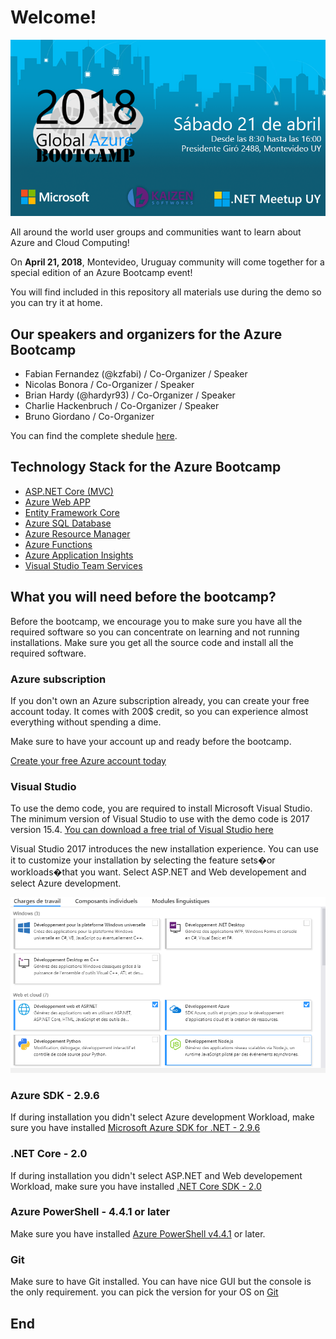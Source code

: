 # Welcome!

![GABLogo](./Media/gab2018.jpeg)

All around the world user groups and communities want to learn about Azure and Cloud Computing!

On **April 21, 2018**, Montevideo, Uruguay community will come together for a special edition of an Azure Bootcamp event!

You will find included in this repository all materials use during the demo so you can try it at home.

## Our speakers and organizers for the Azure Bootcamp

- Fabian Fernandez (@kzfabi) / Co-Organizer / Speaker
- Nicolas Bonora / Co-Organizer / Speaker
- Brian Hardy (@hardyr93) / Co-Organizer / Speaker
- Charlie Hackenbruch / Co-Organizer / Speaker
- Bruno Giordano / Co-Organizer

You can find the complete shedule [here](./Schedule.md).

## Technology Stack for the Azure Bootcamp

- [ASP.NET Core (MVC)](https://www.asp.net/core)
- [Azure Web APP](https://azure.microsoft.com/en-ca/services/app-service/web/)
- [Entity Framework Core](https://docs.microsoft.com/en-us/ef/#pivot=efcore)
- [Azure SQL Database](https://azure.microsoft.com/en-us/services/sql-database/)
- [Azure Resource Manager](https://docs.microsoft.com/en-us/azure/azure-resource-manager/resource-group-overview)
- [Azure Functions](https://azure.microsoft.com/en-us/services/functions/)
- [Azure Application Insights](https://azure.microsoft.com/en-us/services/application-insights/)
- [Visual Studio Team Services](https://www.visualstudio.com/team-services/)

## What you will need before the bootcamp?
Before the bootcamp, we encourage you to make sure you have all the required software so you can concentrate on learning and not running installations. Make sure you get all the source code and install all the required software.

### Azure subscription
If you don't own an Azure subscription already, you can create your free account today. It comes with 200$ credit, so you can experience almost everything without spending a dime.

Make sure to have your account up and ready before the bootcamp.

[Create your free Azure account today](https://azure.microsoft.com/en-us/free/)

### Visual Studio
To use the demo code, you are required to install Microsoft Visual Studio. The minimum version of Visual Studio to use with the demo code is 2017 version 15.4. [You can download a free trial of Visual Studio here](https://www.visualstudio.com/en-us/news/releasenotes/vs2017-relnotes)

Visual Studio 2017 introduces the new installation experience. You can use it to customize your installation by selecting the feature sets�or workloads�that you want. Select ASP.NET and Web developement and select Azure development. 

![img1][img1]

### Azure SDK - 2.9.6
If during installation you didn't select Azure development Workload, make sure you have installed [Microsoft Azure SDK for .NET - 2.9.6](https://www.microsoft.com/en-us/download/details.aspx?id=54289)

### .NET Core - 2.0
If during installation you didn't select ASP.NET and Web developement Workload, make sure you have installed [.NET Core SDK - 2.0](https://www.microsoft.com/net/download/windows)

### Azure PowerShell - 4.4.1 or later
Make sure you have installed [Azure PowerShell v4.4.1](https://github.com/Azure/azure-powershell/releases/tag/v4.4.1-October2017) or later.

### Git
Make sure to have Git installed. You can have nice GUI but the console is the only requirement. you can pick the version for your OS on [Git](https://git-scm.com/downloads)

## End

[img1]: Media/img1.PNG "Visual Studio 2017 Installation"
